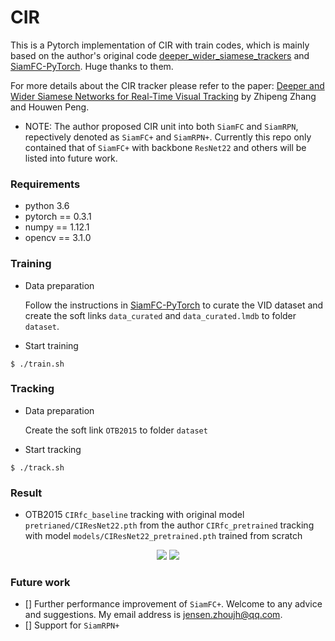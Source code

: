 # CIR

This is a Pytorch implementation of CIR with train codes, which is mainly based on the author's original code [deeper_wider_siamese_trackers](https://github.com/cvpr2019/deeper_wider_siamese_trackers) and [SiamFC-PyTorch](https://github.com/StrangerZhang/SiamFC-PyTorch). Huge thanks to them.

For more details about the CIR tracker please refer to the paper: [Deeper and Wider Siamese Networks for Real-Time Visual Tracking](https://arxiv.org/abs/1901.01660?context=cs) by Zhipeng Zhang and Houwen Peng.

- NOTE: The author proposed CIR unit into both `SiamFC` and `SiamRPN`, repectively denoted as `SiamFC+` and `SiamRPN+`. Currently this repo only contained that of `SiamFC+` with backbone `ResNet22` and others will be listed into future work.

### Requirements
- python 3.6
- pytorch == 0.3.1
- numpy == 1.12.1
- opencv == 3.1.0

### Training
- Data preparation

  Follow the instructions in [SiamFC-PyTorch](https://github.com/StrangerZhang/SiamFC-PyTorch) to curate the VID dataset and create the soft links `data_curated` and `data_curated.lmdb` to folder `dataset`.
  
- Start training
```
$ ./train.sh
```

### Tracking
- Data preparation

  Create the soft link `OTB2015` to folder `dataset`
 
- Start tracking
```
$ ./track.sh
```

### Result
- OTB2015
  `CIRfc_baseline` tracking with original model `pretrianed/CIResNet22.pth` from the author 
  `CIRfc_pretrained` tracking with model `models/CIResNet22_pretrained.pth` trained from scratch
<center class="half">
   <img src="https://i.postimg.cc/sxZCTVZN/success-plots.png"/>
   <img src="https://i.postimg.cc/Y9PwN4jF/precision-plots.png">
</center>

### Future work
- [] Further performance improvement of `SiamFC+`. Welcome to any advice and suggestions. My email address is jensen.zhoujh@qq.com.
- [] Support for `SiamRPN+`